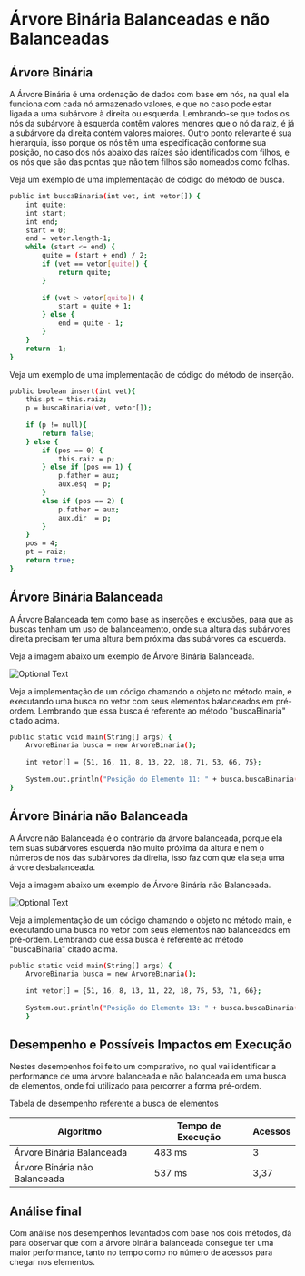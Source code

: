 # Árvore Binária Balanceadas e não Balanceadas

## Árvore Binária

A Árvore Binária é uma ordenação de dados com base em nós, na qual ela funciona com cada nó armazenado valores, e que no caso pode estar ligada a uma subárvore à direita ou esquerda. Lembrando-se que todos os nós da subárvore à esquerda contêm valores menores que o nó da raiz, é já a subárvore da direita contém valores maiores. Outro ponto relevante é sua hierarquia, isso porque os nós têm uma especificação conforme sua posição, no caso dos nós abaixo das raízes são identificados com filhos, e os nós que são das pontas que não tem filhos são nomeados como folhas.

Veja um exemplo de uma implementação de código do método de busca.

```sh
public int buscaBinaria(int vet, int vetor[]) {
    int quite;
    int start;
    int end;
    start = 0;
    end = vetor.length-1;
    while (start <= end) {
        quite = (start + end) / 2;
        if (vet == vetor[quite]) {
            return quite;
        }
            
        if (vet > vetor[quite]) {
            start = quite + 1;
        } else {
            end = quite - 1;
        }
    }
    return -1;
}
```

Veja um exemplo de uma implementação de código do método de inserção.

```sh
public boolean insert(int vet){
	this.pt = this.raiz;
	p = buscaBinaria(vet, vetor[]);
		
	if (p != null){
	    return false;
	} else {
	    if (pos == 0) {
		    this.raiz = p;
	    } else if (pos == 1) {
		    p.father = aux;
		    aux.esq  = p;
        }
		else if (pos == 2) {
			p.father = aux;
			aux.dir  = p; 	
		}
	}
	pos = 4;
	pt = raiz;
	return true;
}
```

## Árvore Binária Balanceada

A Árvore Balanceada tem como base as inserções e exclusões, para que as buscas tenham um uso de balanceamento, onde sua altura das subárvores direita precisam ter uma altura bem próxima das subárvores da esquerda.

Veja a imagem abaixo um exemplo de Árvore Binária Balanceada.

![Optional Text](../master/Imagens/Balanceada.png)

Veja a implementação de um código chamando o objeto no método main, e executando uma busca no vetor com seus elementos balanceados em pré-ordem. Lembrando que essa busca é referente ao método "buscaBinaria" citado acima. 

```sh
public static void main(String[] args) {
    ArvoreBinaria busca = new ArvoreBinaria();
        
    int vetor[] = {51, 16, 11, 8, 13, 22, 18, 71, 53, 66, 75};
        
    System.out.println("Posição do Elemento 11: " + busca.buscaBinaria(11, vetor));
}
```

## Árvore Binária não Balanceada

A Árvore não Balanceada é o contrário da árvore balanceada, porque ela tem suas subárvores esquerda não muito próxima da altura e nem o números de nós das subárvores da direita, isso faz com que ela seja uma árvore desbalanceada.

Veja a imagem abaixo um exemplo de Árvore Binária não Balanceada.

![Optional Text](../master/Imagens/N_Balanceada.png)

Veja a implementação de um código chamando o objeto no método main, e executando uma busca no vetor com seus elementos não balanceados em pré-ordem. Lembrando que essa busca é referente ao método "buscaBinaria" citado acima.

```sh
public static void main(String[] args) {
    ArvoreBinaria busca = new ArvoreBinaria();
        
    int vetor[] = {51, 16, 8, 13, 11, 22, 18, 75, 53, 71, 66};
        
    System.out.println("Posição do Elemento 13: " + busca.buscaBinaria(13, vetor));
    }
```

## Desempenho e Possíveis Impactos em Execução

Nestes desempenhos foi feito um comparativo, no qual vai identificar a performance de uma árvore balanceada e não balanceada em uma busca de elementos, onde foi utilizado para percorrer a forma pré-ordem.

Tabela de desempenho referente a busca de elementos

| Algoritmo | Tempo de Execução | Acessos |
| ------ | ------ | ------ |
| Árvore Binária Balanceada | 483 ms | 3 |
| Árvore Binária não Balanceada | 537 ms | 3,37 |

## Análise final

Com análise nos desempenhos levantados com base nos dois métodos, dá para observar que com a árvore binária balanceada consegue ter uma maior performance, tanto no tempo como no número de acessos para chegar nos elementos.

